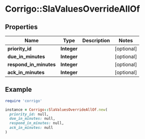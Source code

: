 # Corrigo::SlaValuesOverrideAllOf

## Properties

| Name | Type | Description | Notes |
| ---- | ---- | ----------- | ----- |
| **priority_id** | **Integer** |  | [optional] |
| **due_in_minutes** | **Integer** |  | [optional] |
| **respond_in_minutes** | **Integer** |  | [optional] |
| **ack_in_minutes** | **Integer** |  | [optional] |

## Example

```ruby
require 'corrigo'

instance = Corrigo::SlaValuesOverrideAllOf.new(
  priority_id: null,
  due_in_minutes: null,
  respond_in_minutes: null,
  ack_in_minutes: null
)
```

